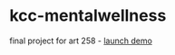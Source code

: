# kcc-mentalwellness
final project for art 258 - [launch demo](https://johndoenma.github.io/kcc-mentalwellness/)
